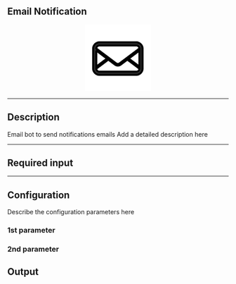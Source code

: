 ## Email Notification

<p align="center"> 
    <img src="icon.png" width="150px;"/>
</p>

***

## Description

Email bot to send notifications emails
Add a detailed description here

***

## Required input


***

## Configuration

Describe the configuration parameters here

### 1st parameter


### 2nd parameter

## Output